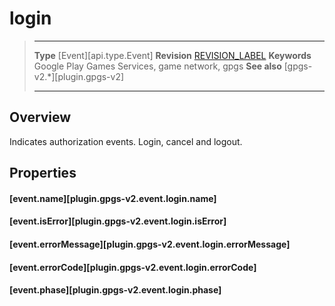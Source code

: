 # login

> --------------------- ------------------------------------------------------------------------------------------
> __Type__              [Event][api.type.Event]
> __Revision__          [REVISION_LABEL](REVISION_URL)
> __Keywords__          Google Play Games Services, game network, gpgs
> __See also__          [gpgs-v2.*][plugin.gpgs-v2]
> --------------------- ------------------------------------------------------------------------------------------

## Overview

Indicates authorization events. Login, cancel and logout.

## Properties

#### [event.name][plugin.gpgs-v2.event.login.name]

#### [event.isError][plugin.gpgs-v2.event.login.isError]

#### [event.errorMessage][plugin.gpgs-v2.event.login.errorMessage]

#### [event.errorCode][plugin.gpgs-v2.event.login.errorCode]

#### [event.phase][plugin.gpgs-v2.event.login.phase]